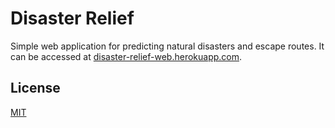 # Disaster Relief

Simple web application for predicting natural disasters and escape routes. It can be accessed at [disaster-relief-web.herokuapp.com](https://disaster-relief-web.herokuapp.com).

## License

[MIT](https://choosealicense.com/licenses/mit/)
